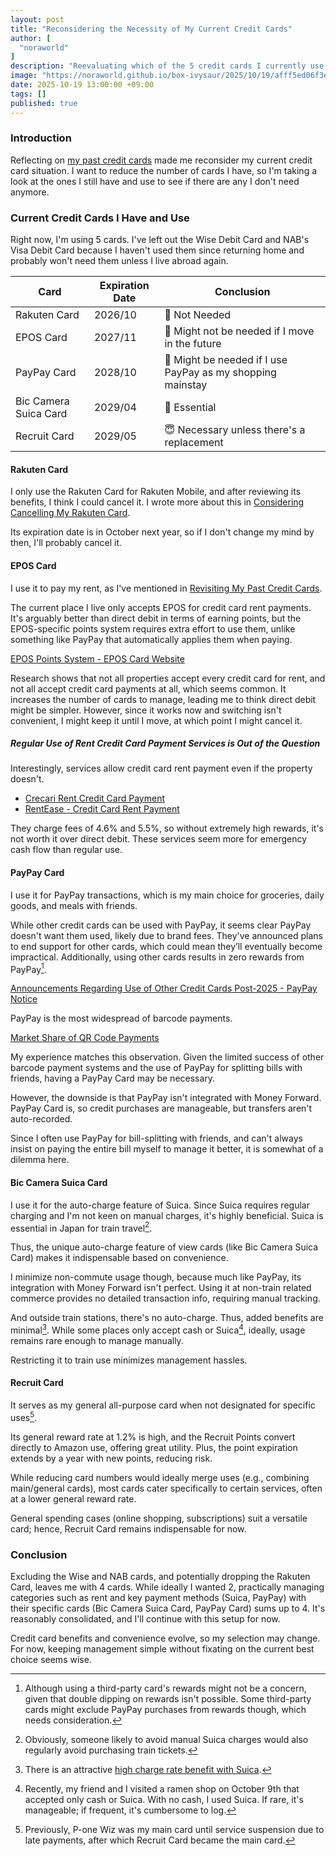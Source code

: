 ```yaml
---
layout: post
title: "Reconsidering the Necessity of My Current Credit Cards"
author: [
  "noraworld"
]
description: "Reevaluating which of the 5 credit cards I currently use are necessary and which are not."
image: "https://noraworld.github.io/box-ivysaur/2025/10/19/afff5ed06f3ed16eef777efc6012e2fe.png"
date: 2025-10-19 13:00:00 +09:00
tags: []
published: true
---
```


### Introduction
Reflecting on [my past credit cards](https://noraworld.github.io/blog/successive-credit-card) made me reconsider my current credit card situation. I want to reduce the number of cards I have, so I'm taking a look at the ones I still have and use to see if there are any I don't need anymore.

### Current Credit Cards I Have and Use
Right now, I'm using 5 cards. I've left out the Wise Debit Card and NAB's Visa Debit Card because I haven't used them since returning home and probably won't need them unless I live abroad again.

| Card                  | Expiration Date | Conclusion |
| --------------------- | --------------- | ---------- |
| Rakuten Card          | 2026/10         | 👋 Not Needed |
| EPOS Card             | 2027/11         | 🤔 Might not be needed if I move in the future |
| PayPay Card           | 2028/10         | 🤔 Might be needed if I use PayPay as my shopping mainstay |
| Bic Camera Suica Card | 2029/04         | 🥰 Essential |
| Recruit Card          | 2029/05         | 😇 Necessary unless there's a replacement |

#### Rakuten Card
I only use the Rakuten Card for Rakuten Mobile, and after reviewing its benefits, I think I could cancel it. I wrote more about this in [Considering Cancelling My Rakuten Card](https://noraworld.github.io/blog/considering-rakuten-card-cancellation).

Its expiration date is in October next year, so if I don't change my mind by then, I'll probably cancel it.

#### EPOS Card
I use it to pay my rent, as I've mentioned in [Revisiting My Past Credit Cards](https://noraworld.github.io/blog/successive-credit-card).

The current place I live only accepts EPOS for credit card rent payments. It's arguably better than direct debit in terms of earning points, but the EPOS-specific points system requires extra effort to use them, unlike something like PayPay that automatically applies them when paying.

[EPOS Points System - EPOS Card Website](https://www.eposcard.co.jp/epospoint/index.html)

Research shows that not all properties accept every credit card for rent, and not all accept credit card payments at all, which seems common. It increases the number of cards to manage, leading me to think direct debit might be simpler. However, since it works now and switching isn't convenient, I might keep it until I move, at which point I might cancel it.

##### Regular Use of Rent Credit Card Payment Services is Out of the Question
Interestingly, services allow credit card rent payment even if the property doesn't. 

* [Crecari Rent Credit Card Payment](https://crecari.com/service/)
* [RentEase - Credit Card Rent Payment](https://rent-ease.jp/)

They charge fees of 4.6% and 5.5%, so without extremely high rewards, it's not worth it over direct debit. These services seem more for emergency cash flow than regular use.

#### PayPay Card
I use it for PayPay transactions, which is my main choice for groceries, daily goods, and meals with friends. 

While other credit cards can be used with PayPay, it seems clear PayPay doesn't want them used, likely due to brand fees. They've announced plans to end support for other cards, which could mean they’ll eventually become impractical. Additionally, using other cards results in zero rewards from PayPay[^paypay].

[^paypay]: Although using a third-party card's rewards might not be a concern, given that double dipping on rewards isn't possible. Some third-party cards might exclude PayPay purchases from rewards though, which needs consideration.

[Announcements Regarding Use of Other Credit Cards Post-2025 - PayPay Notice](https://paypay.ne.jp/notice/20241205/f-creditcard/)

PayPay is the most widespread of barcode payments. 

[Market Share of QR Code Payments](https://squareup.com/jp/ja/townsquare/market-share-of-qr-code-payment)

My experience matches this observation. Given the limited success of other barcode payment systems and the use of PayPay for splitting bills with friends, having a PayPay Card may be necessary.

However, the downside is that PayPay isn't integrated with Money Forward. PayPay Card is, so credit purchases are manageable, but transfers aren't auto-recorded.

Since I often use PayPay for bill-splitting with friends, and can't always insist on paying the entire bill myself to manage it better, it is somewhat of a dilemma here.

#### Bic Camera Suica Card
I use it for the auto-charge feature of Suica. Since Suica requires regular charging and I'm not keen on manual charges, it's highly beneficial. Suica is essential in Japan for train travel[^ticket].

[^ticket]: Obviously, someone likely to avoid manual Suica charges would also regularly avoid purchasing train tickets.

Thus, the unique auto-charge feature of view cards (like Bic Camera Suica Card) makes it indispensable based on convenience.

I minimize non-commute usage though, because much like PayPay, its integration with Money Forward isn't perfect. Using it at non-train related commerce provides no detailed transaction info, requiring manual tracking.

And outside train stations, there's no auto-charge. Thus, added benefits are minimal[^suica_yield]. While some places only accept cash or Suica[^only_suica], ideally, usage remains rare enough to manage manually.

[^suica_yield]: There is an attractive [high charge rate benefit with Suica](https://www.jreast.co.jp/card/first/bic/).

[^only_suica]: Recently, my friend and I visited a ramen shop on October 9th that accepted only cash or Suica. With no cash, I used Suica. If rare, it's manageable; if frequent, it's cumbersome to log.

Restricting it to train use minimizes management hassles.

#### Recruit Card
It serves as my general all-purpose card when not designated for specific uses[^primary_card].

[^primary_card]: Previously, P-one Wiz was my main card until service suspension due to late payments, after which Recruit Card became the main card.

Its general reward rate at 1.2% is high, and the Recruit Points convert directly to Amazon use, offering great utility. Plus, the point expiration extends by a year with new points, reducing risk.

While reducing card numbers would ideally merge uses (e.g., combining main/general cards), most cards cater specifically to certain services, often at a lower general reward rate.

General spending cases (online shopping, subscriptions) suit a versatile card; hence, Recruit Card remains indispensable for now.

### Conclusion
Excluding the Wise and NAB cards, and potentially dropping the Rakuten Card, leaves me with 4 cards. While ideally I wanted 2, practically managing categories such as rent and key payment methods (Suica, PayPay) with their specific cards (Bic Camera Suica Card, PayPay Card) sums up to 4. It's reasonably consolidated, and I'll continue with this setup for now.

Credit card benefits and convenience evolve, so my selection may change. For now, keeping management simple without fixating on the current best choice seems wise.
